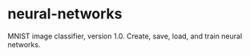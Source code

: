# neural-networks
MNIST image classifier, version 1.0. Create, save, load, and train neural networks.


